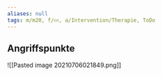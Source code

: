 ```yaml
---
aliases: null
tags: m/m20, f/💤, a/Intervention/Therapie, ToDo
---
```



## Angriffspunkte
![[Pasted image 20210706021849.png]]